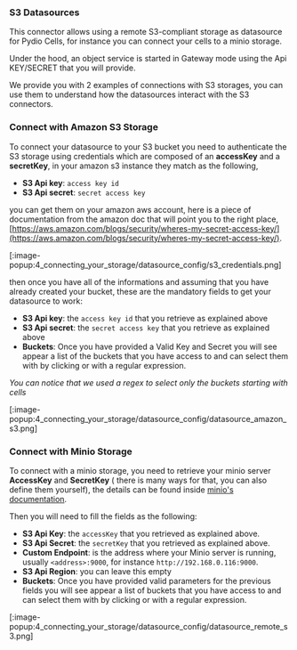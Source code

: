 ### S3 Datasources

This connector allows using a remote S3-compliant storage as datasource for Pydio Cells, for instance you can connect your cells to a minio storage.

Under the hood, an object service is started in Gateway mode using the Api KEY/SECRET that you will provide.

We provide you with 2 examples of connections with S3 storages, you can use them to understand how the datasources interact with the S3 connectors.

### Connect with Amazon S3 Storage

To connect your datasource to your S3 bucket you need to authenticate the S3 storage using credentials which are composed of an **accessKey** and a **secretKey**, in your amazon s3 instance they match as the following,

- **S3 Api key**: `access key id`
- **S3 Api secret**: `secret access key`
  
you can get them on your amazon aws account, here is a piece of documentation from the amazon doc that will point you to the right place, [https://aws.amazon.com/blogs/security/wheres-my-secret-access-key/](https://aws.amazon.com/blogs/security/wheres-my-secret-access-key/).

[:image-popup:4_connecting_your_storage/datasource_config/s3_credentials.png]

then once you have all of the informations and assuming that you have already created your bucket, these are the mandatory fields to get your datasource to work:

- **S3 Api key**: the `access key id` that you retrieve as explained above
- **S3 Api secret**: the `secret access key` that you retrieve as explained above
- **Buckets**: Once you have provided a Valid Key and Secret you will see appear a list of the buckets that you have access to and can select them with by clicking or with a regular expression.

_You can notice that we used a regex to select only the buckets starting with cells_

[:image-popup:4_connecting_your_storage/datasource_config/datasource_amazon_s3.png]

### Connect with Minio Storage

To connect with a minio storage, you need to retrieve your minio server **AccessKey** and **SecretKey** ( there is many ways for that, you can also define them yourself), the details can be found inside [minio's documentation](https://docs.minio.io/docs/minio-quickstart-guide.html).

Then you will need to fill the fields as the following:

- **S3 Api Key**: the `accessKey` that you retrieved as explained above.
- **S3 Api Secret**: the `secretKey` that you retrieved as explained above.
- **Custom Endpoint**: is the address where your Minio server is running, usually `<address>:9000`, for instance `http://192.168.0.116:9000`.
- **S3 Api Region**: you can leave this empty
- **Buckets**: Once you have provided valid parameters for the previous fields you will see appear a list of buckets that you have access to and can select them with by clicking or with a regular expression.

[:image-popup:4_connecting_your_storage/datasource_config/datasource_remote_s3.png]